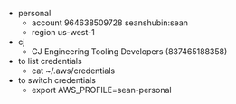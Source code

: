 - personal
  - account 964638509728 seanshubin:sean
  - region us-west-1
- cj
  - CJ Engineering Tooling Developers  (837465188358)
- to list credentials
  - cat ~/.aws/credentials
- to switch credentials
  - export AWS_PROFILE=sean-personal
